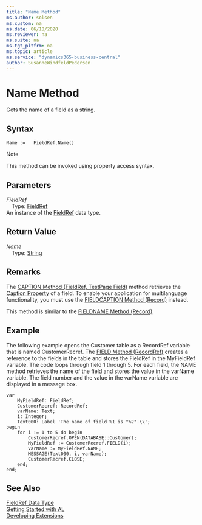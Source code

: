 ```yaml
---
title: "Name Method"
ms.author: solsen
ms.custom: na
ms.date: 06/18/2020
ms.reviewer: na
ms.suite: na
ms.tgt_pltfrm: na
ms.topic: article
ms.service: "dynamics365-business-central"
author: SusanneWindfeldPedersen
---
```

[//]: # (START>DO_NOT_EDIT)
[//]: # (IMPORTANT:Do not edit any of the content between here and the END>DO_NOT_EDIT.)
[//]: # (Any modifications should be made in the .xml files in the ModernDev repo.)
# Name Method
Gets the name of a field as a string.


## Syntax
```
Name :=   FieldRef.Name()
```
> [!NOTE]  
> This method can be invoked using property access syntax.  

## Parameters
*FieldRef*  
&emsp;Type: [FieldRef](fieldref-data-type.md)  
An instance of the [FieldRef](fieldref-data-type.md) data type.  

## Return Value
*Name*  
&emsp;Type: [String](../string/string-data-type.md)  
  


[//]: # (IMPORTANT: END>DO_NOT_EDIT)

## Remarks  
 The [CAPTION Method \(FieldRef, TestPage Field\)](../../methods/devenv-caption-method-fieldref-testpage-field.md) method retrieves the [Caption Property](../../properties/devenv-caption-property.md) of a field. To enable your application for multilanguage functionality, you must use the [FIELDCAPTION Method \(Record\)](../../methods-auto/record/record-fieldcaption-method.md) instead.  

 This method is similar to the [FIELDNAME Method \(Record\)](../../methods-auto/record/record-fieldname-method.md).  

## Example  
 The following example opens the Customer table as a RecordRef variable that is named CustomerRecref. The [FIELD Method \(RecordRef\)](../../methods-auto/recordref/recordref-field-method.md) creates a reference to the fields in the table and stores the FieldRef in the MyFieldRef variable. The code loops through field 1 through 5. For each field, the NAME method retrieves the name of the field and stores the value in the varName variable. The field number and the value in the varName variable are displayed in a message box. 

```
var
    MyFieldRef: FieldRef;
    CustomerRecref: RecordRef;
    varName: Text;
    i: Integer;
    Text000: Label 'The name of field %1 is "%2".\\';
begin
    for i := 1 to 5 do begin  
        CustomerRecref.OPEN(DATABASE::Customer);  
        MyFieldRef := CustomerRecref.FIELD(i);  
        varName := MyFieldRef.NAME;  
        MESSAGE(Text000, i, varName);  
        CustomerRecref.CLOSE;  
    end;  
end;

```  


## See Also
[FieldRef Data Type](fieldref-data-type.md)  
[Getting Started with AL](../../devenv-get-started.md)  
[Developing Extensions](../../devenv-dev-overview.md)